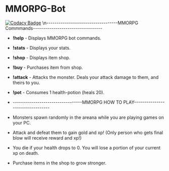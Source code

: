 # MMORPG-Bot
[![Codacy Badge](https://api.codacy.com/project/badge/Grade/1c2190eebe2d4d94890547f0f7b7b3ce)](https://www.codacy.com/manual/alecfox8/MMORPG-Bot?utm_source=github.com&amp;utm_medium=referral&amp;utm_content=Alec-Fox/MMORPG-Bot&amp;utm_campaign=Badge_Grade)
\n-----------------------------------MMORPG Commmands----------------------------------
- **!help** -             Displays MMORPG bot commands.
- **!stats** -            Displays your stats.
- **!shop** -             Displays item shop.
- **!buy <item name>** - Purchases item from shop.
- **!attack** -           Attacks the monster. Deals your attack damage to them, and theirs to you.
- **!pot** -              Consumes 1 health-potion (heals 20).
- ----------------------------------MMORPG HOW TO PLAY---------------------------------
- Monsters spawn randomly in the areana while you are playing games on your PC. 

- Attack and defeat them to gain gold and xp! (Only person who gets final blow will receive reward and xp!)

- You die if your health drops to 0. You will lose a portion of your current xp on death.

- Purchase items in the shop to grow stronger.
